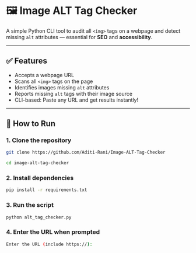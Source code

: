 # 🖼️ Image ALT Tag Checker

A simple Python CLI tool to audit all `<img>` tags on a webpage and detect missing `alt` attributes — essential for **SEO** and **accessibility**.

---

## ✅ Features

- Accepts a webpage URL
- Scans all `<img>` tags on the page
- Identifies images missing `alt` attributes
- Reports missing `alt` tags with their image source
- CLI-based: Paste any URL and get results instantly!

---

## 🚀 How to Run

### 1. Clone the repository

```bash
git clone https://github.com/Aditi-Rani/Image-ALT-Tag-Checker
```
```bash
cd image-alt-tag-checker
```
### 2. Install dependencies
```bash
pip install -r requirements.txt
```
### 3. Run the script
```bash
python alt_tag_checker.py
```
### 4. Enter the URL when prompted
```bash
Enter the URL (include https://): 
```
